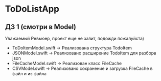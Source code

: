 # ToDoListApp

## ДЗ 1 (смотри в Model)

Уважаемый Ревьюер, проект еще не залит, подожди пожалуйста)

* ToDoItemModel.swift -> Реализована структура TodoItem 
* JSONModel.swift -> Реализовано расширение TodoItem для разбора json
* FileCacheModel.swift -> Реализован класс FileCache
* CSVModel.swift -> Реализовано сохранение и загрузка FileCache в файл и из файла
